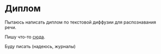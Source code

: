 # Диплом

Пытаюсь написать диплом по текстовой диффузии для распознавания речи.

Пишу что-то [сюда](https://www.notion.so/97114db83e06456c921b96ebc83e9b40).

Буду писать (надеюсь, журналы)